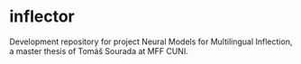 # inflector
Development repository for project Neural Models for Multilingual Inflection, a master thesis of Tomáš Sourada at MFF CUNI.
